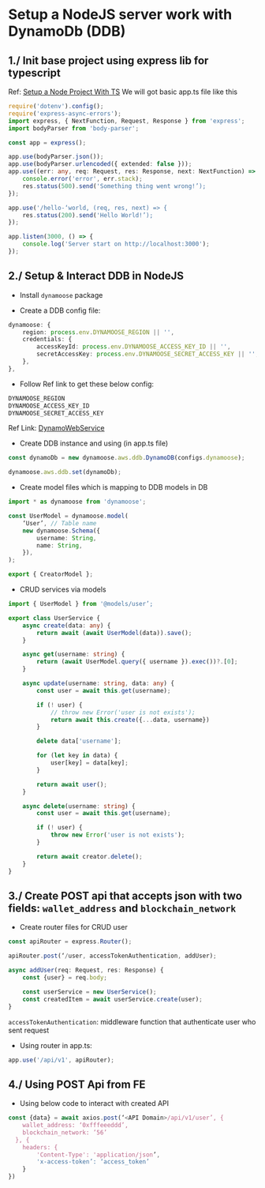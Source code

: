 # Setup a NodeJS server work with DynamoDb (DDB)

## 1./ Init base project using express lib for typescript

Ref: [Setup a Node Project With TS](https://www.digitalocean.com/community/tutorials/setting-up-a-node-project-with-typescript)
We will got basic app.ts file like this

```TypeScript
require('dotenv').config();
require('express-async-errors');
import express, { NextFunction, Request, Response } from 'express';
import bodyParser from 'body-parser';

const app = express();

app.use(bodyParser.json());
app.use(bodyParser.urlencoded({ extended: false }));
app.use((err: any, req: Request, res: Response, next: NextFunction) => {
    console.error('error', err.stack);
    res.status(500).send('Something thing went wrong!’);
});

app.use('/hello-‘world, (req, res, next) => {
    res.status(200).send('Hello World!’);
});

app.listen(3000, () => {
    console.log('Server start on http://localhost:3000');
});
```

## 2./ Setup & Interact DDB in NodeJS

-   Install `dynamoose` package

-   Create a DDB config file:

```TypeScript
dynamoose: {
    region: process.env.DYNAMOOSE_REGION || '',
    credentials: {
        accessKeyId: process.env.DYNAMOOSE_ACCESS_KEY_ID || '',
        secretAccessKey: process.env.DYNAMOOSE_SECRET_ACCESS_KEY || '',
    },
},
```

-   Follow Ref link to get these below config:

```TypeScript
DYNAMOOSE_REGION
DYNAMOOSE_ACCESS_KEY_ID
DYNAMOOSE_SECRET_ACCESS_KEY
```

Ref Link: [DynamoWebService](https://docs.aws.amazon.com/amazondynamodb/latest/developerguide/SettingUp.DynamoWebService.html)

-   Create DDB instance and using (in app.ts file)

```TypeScript
const dynamoDb = new dynamoose.aws.ddb.DynamoDB(configs.dynamoose);

dynamoose.aws.ddb.set(dynamoDb);
```

-   Create model files which is mapping to DDB models in DB

```TypeScript
import * as dynamoose from 'dynamoose';

const UserModel = dynamoose.model(
    ‘User’, // Table name
    new dynamoose.Schema({
        username: String,
        name: String,
    }),
);

export { CreatorModel };
```

-   CRUD services via models

```TypeScript
import { UserModel } from '@models/user’;

export class UserService {
    async create(data: any) {
        return await (await UserModel(data)).save();
    }

    async get(username: string) {
        return (await UserModel.query({ username }).exec())?.[0];
    }

    async update(username: string, data: any) {
        const user = await this.get(username);

        if (! user) {
            // throw new Error('user is not exists');
            return await this.create({...data, username})
        }

        delete data['username'];

        for (let key in data) {
            user[key] = data[key];
        }

        return await user();
    }

    async delete(username: string) {
        const user = await this.get(username);

        if (! user) {
            throw new Error('user is not exists');
        }

        return await creator.delete();
    }
}
```

## 3./ Create POST api that accepts json with two fields: `wallet_address` and `blockchain_network`

-   Create router files for CRUD user

```TypeScript
const apiRouter = express.Router();

apiRouter.post(‘/user, accessTokenAuthentication, addUser);

async addUser(req: Request, res: Response) {
    const {user} = req.body;

    const userService = new UserService();
    const createdItem = await userService.create(user);
}
```

`accessTokenAuthentication`: middleware function that authenticate user who sent request

-   Using router in app.ts:

```TypeScript
app.use('/api/v1', apiRouter);
```

## 4./ Using POST Api from FE

-   Using below code to interact with created API

```TypeScript
const {data} = await axios.post(‘<API Domain>/api/v1/user’, {
    wallet_address: ‘0xfffeeeddd’,
    blockchain_network: ’56’
  }, {
    headers: {
        'Content-Type': 'application/json’,
        'x-access-token’: ‘access_token’
    }
})
```
